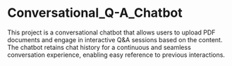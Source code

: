 # Conversational_Q-A_Chatbot
This project is a conversational chatbot that allows users to upload PDF documents and engage in interactive Q&amp;A sessions based on the content. The chatbot retains chat history for a continuous and seamless conversation experience, enabling easy reference to previous interactions.
